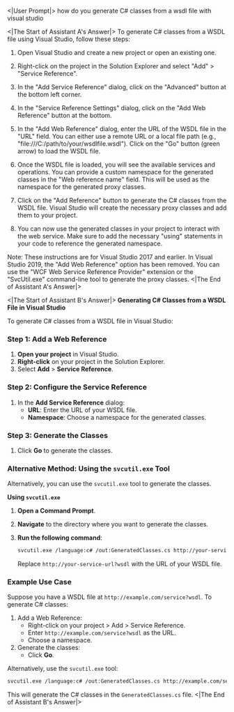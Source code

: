 <|User Prompt|>
how do you generate C# classes from a wsdl file with visual studio

<|The Start of Assistant A's Answer|>
To generate C# classes from a WSDL file using Visual Studio, follow these steps:

1. Open Visual Studio and create a new project or open an existing one.

2. Right-click on the project in the Solution Explorer and select "Add" > "Service Reference".

3. In the "Add Service Reference" dialog, click on the "Advanced" button at the bottom left corner.

4. In the "Service Reference Settings" dialog, click on the "Add Web Reference" button at the bottom.

5. In the "Add Web Reference" dialog, enter the URL of the WSDL file in the "URL" field. You can either use a remote URL or a local file path (e.g., "file:///C:/path/to/your/wsdlfile.wsdl"). Click on the "Go" button (green arrow) to load the WSDL file.

6. Once the WSDL file is loaded, you will see the available services and operations. You can provide a custom namespace for the generated classes in the "Web reference name" field. This will be used as the namespace for the generated proxy classes.

7. Click on the "Add Reference" button to generate the C# classes from the WSDL file. Visual Studio will create the necessary proxy classes and add them to your project.

8. You can now use the generated classes in your project to interact with the web service. Make sure to add the necessary "using" statements in your code to reference the generated namespace.

Note: These instructions are for Visual Studio 2017 and earlier. In Visual Studio 2019, the "Add Web Reference" option has been removed. You can use the "WCF Web Service Reference Provider" extension or the "SvcUtil.exe" command-line tool to generate the proxy classes.
<|The End of Assistant A's Answer|>

<|The Start of Assistant B's Answer|>
**Generating C# Classes from a WSDL File in Visual Studio**

To generate C# classes from a WSDL file in Visual Studio:

### **Step 1: Add a Web Reference**

1. **Open your project** in Visual Studio.
2. **Right-click** on your project in the Solution Explorer.
3. Select **Add** > **Service Reference**.

### **Step 2: Configure the Service Reference**

1. In the **Add Service Reference** dialog:
   - **URL**: Enter the URL of your WSDL file.
   - **Namespace**: Choose a namespace for the generated classes.

### **Step 3: Generate the Classes**

1. Click **Go** to generate the classes.

### **Alternative Method: Using the `svcutil.exe` Tool**

Alternatively, you can use the `svcutil.exe` tool to generate the classes.

**Using `svcutil.exe`**

1. **Open a Command Prompt**.
2. **Navigate** to the directory where you want to generate the classes.
3. **Run the following command**:

   ```bash
   svcutil.exe /language:c# /out:GeneratedClasses.cs http://your-service-url?wsdl
   ```

   Replace `http://your-service-url?wsdl` with the URL of your WSDL file.

### **Example Use Case**

Suppose you have a WSDL file at `http://example.com/service?wsdl`. To generate C# classes:

1. Add a Web Reference:
   - Right-click on your project > Add > Service Reference.
   - Enter `http://example.com/service?wsdl` as the URL.
   - Choose a namespace.
2. Generate the classes:
   - Click **Go**.

Alternatively, use the `svcutil.exe` tool:

```bash
svcutil.exe /language:c# /out:GeneratedClasses.cs http://example.com/service?wsdl
```

This will generate the C# classes in the `GeneratedClasses.cs` file.
<|The End of Assistant B's Answer|>